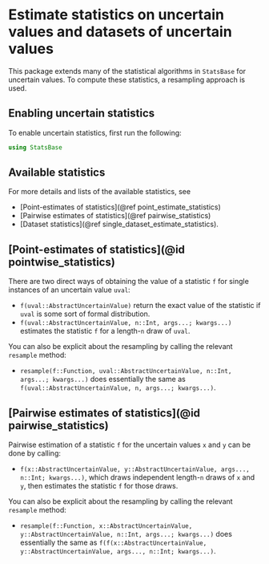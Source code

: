 # Estimate statistics on uncertain values and datasets of uncertain values

This package extends many of the statistical algorithms in `StatsBase` 
for uncertain values. To compute these statistics, a resampling 
approach is used. 

## Enabling uncertain statistics

To enable uncertain statistics, first run the following:

```julia
using StatsBase
```

## Available statistics

For more details and lists of the available statistics, see

- [Point-estimates of statistics](@ref point_estimate_statistics)
- [Pairwise estimates of statistics](@ref pairwise_statistics)
- [Dataset statistics](@ref single_dataset_estimate_statistics).

## [Point-estimates of statistics](@id pointwise_statistics)

There are two direct ways of obtaining the value of a statistic `f` for single instances of an uncertain value `uval`:

- `f(uval::AbstractUncertainValue)` return the exact value of the statistic if `uval` is some sort of formal distribution.
- `f(uval::AbstractUncertainValue, n::Int, args...; kwargs...)` estimates the statistic `f` for a length-`n` draw of `uval`.

You can also be explicit about the resampling by calling the relevant `resample` method:

- `resample(f::Function, uval::AbstractUncertainValue, n::Int, args...; kwargs...)` does essentially the same as `f(uval::AbstractUncertainValue, n, args...; kwargs...)`.

## [Pairwise estimates of statistics](@id pairwise_statistics)

Pairwise estimation of a statistic `f` for the uncertain values `x` and `y` can be done by calling:

- `f(x::AbstractUncertainValue, y::AbstractUncertainValue, args..., n::Int; kwargs...)`, which draws independent length-`n` draws of `x` and `y`, then estimates the statistic `f` for those draws. 

You can also be explicit about the resampling by calling the relevant `resample` method:

- `resample(f::Function, x::AbstractUncertainValue, y::AbstractUncertainValue, n::Int, args...; kwargs...)` does essentially the same as `f(f(x::AbstractUncertainValue, y::AbstractUncertainValue, args..., n::Int; kwargs...)`.
